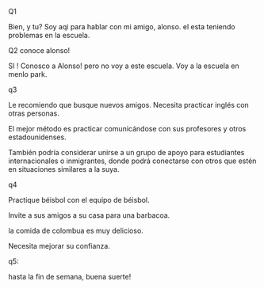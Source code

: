 Q1

Bien, y tu? Soy aqi para hablar con mi amigo, alonso. el esta teniendo problemas en la escuela.

Q2 conoce alonso! 

SI ! Conosco a Alonso! pero no voy a este escuela. Voy a la escuela en menlo park.

q3

Le recomiendo que busque nuevos amigos. Necesita practicar inglés con otras personas.

El mejor método es practicar comunicándose con sus profesores y otros estadounidenses.

También podría considerar unirse a un grupo de apoyo para estudiantes internacionales o inmigrantes, donde podrá conectarse con otros que estén en situaciones similares a la suya.


q4

Practique béisbol con el equipo de béisbol.

Invite a sus amigos a su casa para una barbacoa.

la comida de colombua es muy delicioso.

Necesita mejorar su confianza.


q5:

hasta la fin de semana, buena suerte!